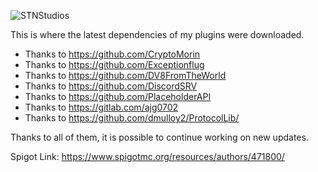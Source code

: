 ![STNStudios](https://i.imgur.com/PKvBFTC.png)

This is where the latest dependencies of my plugins were downloaded.

* Thanks to https://github.com/CryptoMorin
* Thanks to https://github.com/Exceptionflug
* Thanks to https://github.com/DV8FromTheWorld
* Thanks to https://github.com/DiscordSRV
* Thanks to https://github.com/PlaceholderAPI
* Thanks to https://gitlab.com/ajg0702
* Thanks to https://github.com/dmulloy2/ProtocolLib/

Thanks to all of them, it is possible to continue working on new updates.

Spigot Link: https://www.spigotmc.org/resources/authors/471800/


